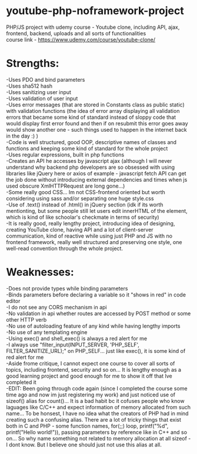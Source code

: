 # youtube-php-noframework-project
PHP/JS project with udemy course - Youtube clone, including API, ajax, frontend, backend, uploads and all sorts of functionalities </br>
course link - https://www.udemy.com/course/youtube-clone/ </br>

# Strengths: </br>
-Uses PDO and bind parameters </br>
-Uses sha512 hash </br>
-Uses sanitizing user input </br>
-Uses validation of user input </br>
-Uses error messages (that are stored in Constants class as public static) with validation functions (the idea of error array displaying all validation errors that became some kind
of standard instead of sloppy code that would display first error found and then if on resubmit this error goes away would show another one - such things used to happen
in the internet back in the day :) ) </br>
-Code is well structured, good OOP, descriptive names of classes and functions and keeping some kind of standard for the whole project </br>
-Uses regular expressions, built in php functions </br>
-Creates an API he accesses by javascript ajax (although I will never understand why backend php developers are so obsessed with using libraries like jQuery here or axios of example -
javascript fetch API can get the job done without introducing external dependencies and times when js used obscure XmlHTTPRequest are long gone...)</br>
-Some really good CSS... Im not CSS-frontend oriented but worth considering using sass and/or separating one huge style.css</br>
-Use of .text() instead of .html() in jQuery section (idk if its worth mentionting, but some people still let users edit innerHTML of the element, which is kind of like schoolar's
checkmate in terms of security) </br> 
-It is really good, really lengthy project, introducing idea of designing, creating YouTube clone, having API and a lot of client-server communication,
 kind of reactive while using just PHP and JS with no frontend framework, really well structured and preserving one style, one well-read convention through the whole project. </br>
 
# Weaknesses: </br>

-Does not provide types while binding parameters</br>
-Binds parameters before declaring a variable so it "shows in red" in code editor</br>
-I do not see any CORS mechanism in api </br>
-No validation in api whether routes are accessed by POST method or some other HTTP verb </br>
-No use of autoloading feature of any kind while having lengthy imports </br>
-No use of any templating engine </br>
-Using exec() and shell_exec() is always a red alert for me </br>
-I always use "filter_input(INPUT_SERVER, 'PHP_SELF', FILTER_SANITIZE_URL);" on PHP_SELF... just like exec(), it is some kind of red alert for me </br>
-Aside frome critique, I cannot expect one course to cover all sorts of topics, including frontend, security and so on... It is lengthy enough as a good learning project
and good enough for me to show it off that Ive completed it </br>
-EDIT: Been going through code again (since I completed the course some time ago and now im just registering my work) and just noticed 
use of sizeof() alias for count()... It is a bad habit bc it cofuses people who know laguages like C/C++ and expect information of memory allocated from such name...
To be honsest, I have no idea what the creators of PHP had in mind creating such a confusing alias. There are a lot of tricky things that exist both in C and PHP - 
some function names, for(;;) loop, printf("%d", printf("Hello world!")), passing parameters by reference like in C++ and so on... So why name something not
related to memory allocation at all sizeof - I dont know. But I believe one should just not use this alias at all. </br>


